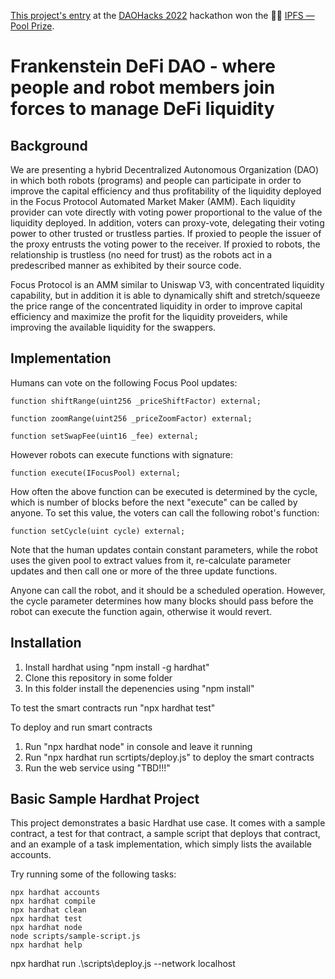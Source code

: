 [This project's entry](https://showcase.ethglobal.com/daohacks/frankensteindefidao-sojy5) at the [DAOHacks 2022](https://dao.ethglobal.com/) hackathon won the 🏊‍♂️ [IPFS — Pool Prize](https://showcase.ethglobal.com/daohacks/frankensteindefidao-sojy5). 

# Frankenstein DeFi DAO - where people and robot members join forces to manage DeFi liquidity

## Background

We are presenting a hybrid Decentralized Autonomous Organization (DAO) in which both robots (programs) and people can participate in order to improve the capital efficiency and thus profitability of the liquidity deployed in the Focus Protocol Automated Market Maker (AMM). Each liquidity provider can vote directly with voting power proportional to the value of the liquidity deployed. In addition, voters can proxy-vote, delegating their voting power to other trusted or trustless parties. If proxied to people the issuer of the proxy entrusts the voting power to the receiver. If proxied to robots, the relationship is trustless (no need for trust) as the robots act in a predescribed manner as exhibited by their source code.

Focus Protocol is an AMM similar to Uniswap V3, with concentrated liquidity capability, but in addition it is able to dynamically shift and stretch/squeeze the price range of the concentrated liquidity in order to improve capital efficiency and maximize the profit for the liquidity proveiders, while improving the available liquidity for the swappers.

## Implementation

Humans can vote on the following Focus Pool updates:

    function shiftRange(uint256 _priceShiftFactor) external;

    function zoomRange(uint256 _priceZoomFactor) external;

    function setSwapFee(uint16 _fee) external;

However robots can execute functions with signature:

    function execute(IFocusPool) external;

How often the above function can be executed is determined by the cycle, which is number of blocks before the next "execute" can be called by anyone. To set this value, the voters can call the following robot's function:

    function setCycle(uint cycle) external;

Note that the human updates contain constant parameters, while the robot uses the given pool to extract values from it, re-calculate parameter updates and then call one or more of the three update functions.

Anyone can call the robot, and it should be a scheduled operation. However, the cycle parameter determines how many blocks should pass before the robot can execute the function again, otherwise it would revert.
## Installation

1. Install hardhat using "npm install -g hardhat"
2. Clone this repository in some folder
3. In this folder install the depenencies using "npm install"

To test the smart contracts run "npx hardhat test"

To deploy and run smart contracts
1. Run "npx hardhat node" in console and leave it running
2. Run "npx hardhat run scrtipts/deploy.js" to deploy the smart contracts
3. Run the web service using "TBD!!!"
## Basic Sample Hardhat Project

This project demonstrates a basic Hardhat use case. It comes with a sample contract, a test for that contract, a sample script that deploys that contract, and an example of a task implementation, which simply lists the available accounts.

Try running some of the following tasks:

```shell
npx hardhat accounts
npx hardhat compile
npx hardhat clean
npx hardhat test
npx hardhat node
node scripts/sample-script.js
npx hardhat help
```

npx hardhat run .\scripts\deploy.js --network localhost
